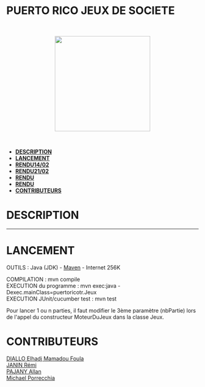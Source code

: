 # <H1>PUERTO RICO JEUX DE SOCIETE</H1>

<br/><p align="center"><img src="https://cf.geekdo-images.com/itemrep/img/ERdhn-fY5ScWqU1wdYDzEP9LzvM=/fit-in/246x300/pic158548.jpg" width="250" /></p><br/>

- **[DESCRIPTION](#description)**
- **[LANCEMENT](#lancement)**
- **[RENDU14/02](#rendu14/02)**
- **[RENDU21/02](#rendu21/02)**
- **[RENDU]()**
- **[RENDU]()**
- **[CONTRIBUTEURS](#contributeurs)**


# DESCRIPTION 

****


# LANCEMENT

OUTILS : Java (JDK) - [Maven](https://maven.apache.org/) - Internet 256K

COMPILATION                    : mvn compile<br/>
EXECUTION du programme         : mvn exec:java -Dexec.mainClass=puertoricotr.Jeux<br/>
EXECUTION JUnit/cucumber test  : mvn test

Pour lancer 1 ou n parties, il faut modifier le 3ème paramètre (nbPartie) lors de l'appel du constructeur MoteurDuJeux dans la classe Jeux.


# CONTRIBUTEURS 
 
[DIALLO Elhadj Mamadou Foula](https://github.com/Diallo-ucad)<br/>
[JANIN Rémi](https://github.com/Remi-janin)<br/>
[PAJANY Allan ](https://github.com/Allan06)<br/>
[Michael Porrecchia ](https://github.com/)<br/>
